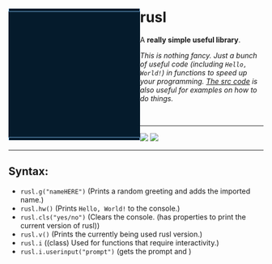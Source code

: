 <div align="left" id="Main">
  
<img align="left" style="width:260px" src="logo/logo.gif" width="288px">

<h1>rusl</h1>

A **really simple useful library**.

*This is nothing fancy. Just a bunch of useful code (including `Hello, World!`) in functions to speed up your programming. [The src code](/src/) is also useful for examples on how to do things.*

<br/>
<hr/>
<div>
  <a href="https://crates.io/crates/rsrusl"><img src="https://custom-icon-badges.demolab.com/badge/Install%20Package-Rust-red?style=for-the-badge&logo=Rust&logoColor=white" /></a>
  <a href="/dist/RAW/Python/"><img src="https://custom-icon-badges.demolab.com/badge/Install%20Package-Python-blue?style=for-the-badge&logo=Python&logoColor=white" /></a>
</div>


---
## Syntax:
- `rusl.g("nameHERE")` (Prints a random greeting and adds the imported name.)
- `rusl.hw()` (Prints `Hello, World!` to the console.)
- `rusl.cls("yes/no")` (Clears the console. (has properties to print the current version of rusl))
- `rusl.v()` (Prints the currently being used rusl version.)
- `rusl.i` ((class) Used for functions that require interactivity.)
- `rusl.i.userinput("prompt")` (gets the prompt and )

</div> <!-- Main -->

